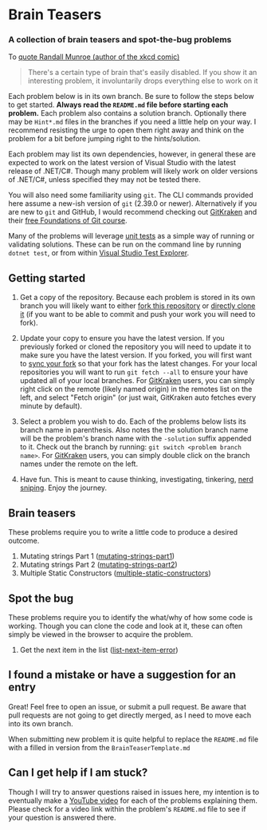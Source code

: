 # Brain Teasers

### A collection of brain teasers and spot-the-bug problems

To [quote Randall Munroe (author of the xkcd comic)](http://xkcd.com/356/)
> There's a certain type of brain that's easily disabled. If you show it an interesting problem, it involuntarily drops everything else to work on it

Each problem below is in its own branch. Be sure to follow the steps below to get started. **Always read the `README.md` file before starting each problem.** Each problem also contains a solution branch. Optionally there may be `Hint*.md` files in the branches if you need a little help on your way. I recommend resisting the urge to open them right away and think on the problem for a bit before jumping right to the hints/solution.

Each problem may list its own dependencies, however, in general these are expected to work on the latest version of Visual Studio with the latest release of .NET/C#. Though many problem will likely work on older versions of .NET/C#, unless specified they may not be tested there. 

You will also need some familiarity using `git`. The CLI commands provided here assume a new-ish version of `git` (2.39.0 or newer). Alternatively if you are new to `git` and GitHub, I would recommend checking out [GitKraken](https://gitkraken.keboo.dev) and their [free Foundations of Git course](https://learn.gitkraken.com).

Many of the problems will leverage [unit tests](https://learn.microsoft.com/dotnet/core/testing/) as a simple way of running or validating solutions. These can be run on the command line by running `dotnet test`, or from within [Visual Studio Test Explorer](https://learn.microsoft.com/visualstudio/test/run-unit-tests-with-test-explorer).

## Getting started

1. Get a copy of the repository.
Because each problem is stored in its own branch you will likely want to either [fork this repository](https://docs.github.com/get-started/quickstart/fork-a-repo) or [directly clone it](https://docs.github.com/repositories/creating-and-managing-repositories/cloning-a-repository) (if you want to be able to commit and push your work you will need to fork).

2. Update your copy to ensure you have the latest version. 
If you previously forked or cloned the repository you will need to update it to make sure you have the latest version. If you forked, you will first want to [sync your fork](https://docs.github.com/pull-requests/collaborating-with-pull-requests/working-with-forks/syncing-a-fork) so that your fork has the latest changes. For your local repositories you will want to run `git fetch --all` to ensure your have updated all of your local branches. For [GitKraken](https://gitkraken.keboo.dev) users, you can simply right click on the remote (likely named origin) in the remotes list on the left, and select "Fetch origin" (or just wait, GitKraken auto fetches every minute by default).

3. Select a problem you wish to do.
Each of the problems below lists its branch name in parenthesis. Also notes the the solution branch name will be the problem's branch name with the `-solution` suffix appended to it. Check out the branch by running: `git switch <problem branch name>`. For [GitKraken](https://gitkraken.keboo.dev) users, you can simply double click on the branch names under the remote on the left.

4. Have fun.
This is meant to cause thinking, investigating, tinkering, [nerd sniping](http://xkcd.com/356/). Enjoy the journey. 

## Brain teasers
These problems require you to write a little code to produce a desired outcome.

1. Mutating strings Part 1 ([mutating-strings-part1](https://github.com/Keboo/BrainTeasers/tree/mutating-strings-part1))
2. Mutating strings Part 2 ([mutating-strings-part2](https://github.com/Keboo/BrainTeasers/tree/mutating-strings-part2))
3. Multiple Static Constructors ([multiple-static-constructors]((https://github.com/Keboo/BrainTeasers/tree/multiple-static-constructors)))

## Spot the bug
These problems require you to identify the what/why of how some code is working. Though you can clone the code and look at it, these can often simply be viewed in the browser to acquire the problem.

1. Get the next item in the list ([list-next-item-error]((https://github.com/Keboo/BrainTeasers/tree/list-next-item-error)))

## I found a mistake or have a suggestion for an entry
Great! Feel free to open an issue, or submit a pull request. 
Be aware that pull requests are not going to get directly merged, as I need to move each into its own branch.

When submitting new problem it is quite helpful to replace the `README.md` file with a filled in version from the `BrainTeaserTemplate.md`

## Can I get help if I am stuck?
Though I will try to answer questions raised in issues here, my intention is to eventually make a [YouTube video](https://youtube.keboo.dev) for each of the problems explaining them. Please check for a video link within the problem's `README.md` file to see if your question is answered there.